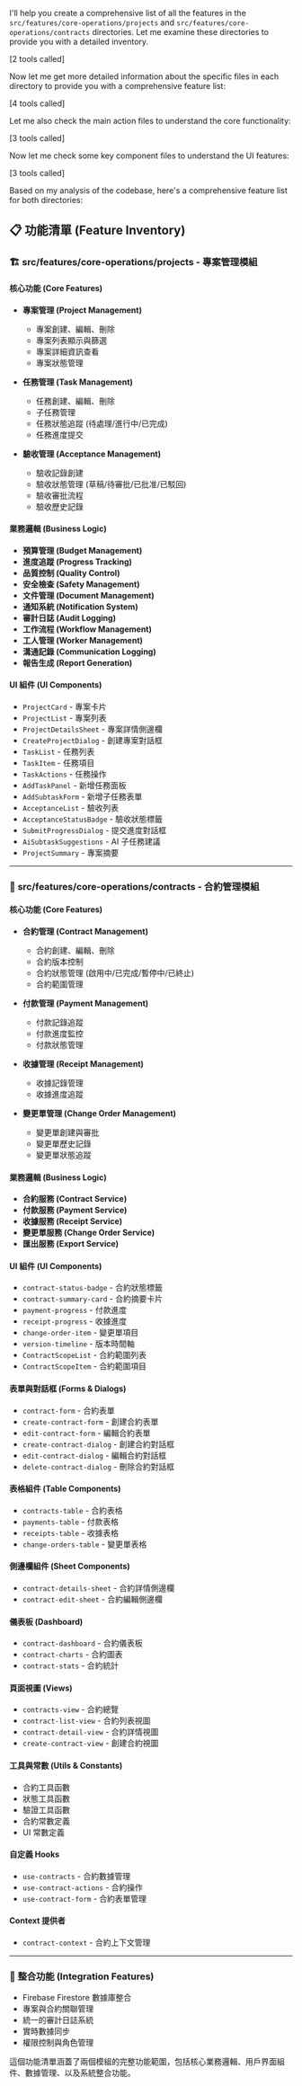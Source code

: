 I'll help you create a comprehensive list of all the features in the `src/features/core-operations/projects` and `src/features/core-operations/contracts` directories. Let me examine these directories to provide you with a detailed inventory.


[2 tools called]

Now let me get more detailed information about the specific files in each directory to provide you with a comprehensive feature list:


[4 tools called]

Let me also check the main action files to understand the core functionality:


[3 tools called]

Now let me check some key component files to understand the UI features:


[3 tools called]

Based on my analysis of the codebase, here's a comprehensive feature list for both directories:

## 📋 功能清單 (Feature Inventory)

### 🏗️ **src/features/core-operations/projects** - 專案管理模組

#### **核心功能 (Core Features)**
- **專案管理 (Project Management)**
  - 專案創建、編輯、刪除
  - 專案列表顯示與篩選
  - 專案詳細資訊查看
  - 專案狀態管理

- **任務管理 (Task Management)**
  - 任務創建、編輯、刪除
  - 子任務管理
  - 任務狀態追蹤 (待處理/進行中/已完成)
  - 任務進度提交

- **驗收管理 (Acceptance Management)**
  - 驗收記錄創建
  - 驗收狀態管理 (草稿/待審批/已批准/已駁回)
  - 驗收審批流程
  - 驗收歷史記錄

#### **業務邏輯 (Business Logic)**
- **預算管理 (Budget Management)**
- **進度追蹤 (Progress Tracking)**
- **品質控制 (Quality Control)**
- **安全檢查 (Safety Management)**
- **文件管理 (Document Management)**
- **通知系統 (Notification System)**
- **審計日誌 (Audit Logging)**
- **工作流程 (Workflow Management)**
- **工人管理 (Worker Management)**
- **溝通記錄 (Communication Logging)**
- **報告生成 (Report Generation)**

#### **UI 組件 (UI Components)**
- `ProjectCard` - 專案卡片
- `ProjectList` - 專案列表
- `ProjectDetailsSheet` - 專案詳情側邊欄
- `CreateProjectDialog` - 創建專案對話框
- `TaskList` - 任務列表
- `TaskItem` - 任務項目
- `TaskActions` - 任務操作
- `AddTaskPanel` - 新增任務面板
- `AddSubtaskForm` - 新增子任務表單
- `AcceptanceList` - 驗收列表
- `AcceptanceStatusBadge` - 驗收狀態標籤
- `SubmitProgressDialog` - 提交進度對話框
- `AiSubtaskSuggestions` - AI 子任務建議
- `ProjectSummary` - 專案摘要

---

### 📄 **src/features/core-operations/contracts** - 合約管理模組

#### **核心功能 (Core Features)**
- **合約管理 (Contract Management)**
  - 合約創建、編輯、刪除
  - 合約版本控制
  - 合約狀態管理 (啟用中/已完成/暫停中/已終止)
  - 合約範圍管理

- **付款管理 (Payment Management)**
  - 付款記錄追蹤
  - 付款進度監控
  - 付款狀態管理

- **收據管理 (Receipt Management)**
  - 收據記錄管理
  - 收據進度追蹤

- **變更單管理 (Change Order Management)**
  - 變更單創建與審批
  - 變更單歷史記錄
  - 變更單狀態追蹤

#### **業務邏輯 (Business Logic)**
- **合約服務 (Contract Service)**
- **付款服務 (Payment Service)**
- **收據服務 (Receipt Service)**
- **變更單服務 (Change Order Service)**
- **匯出服務 (Export Service)**

#### **UI 組件 (UI Components)**
- `contract-status-badge` - 合約狀態標籤
- `contract-summary-card` - 合約摘要卡片
- `payment-progress` - 付款進度
- `receipt-progress` - 收據進度
- `change-order-item` - 變更單項目
- `version-timeline` - 版本時間軸
- `ContractScopeList` - 合約範圍列表
- `ContractScopeItem` - 合約範圍項目

#### **表單與對話框 (Forms & Dialogs)**
- `contract-form` - 合約表單
- `create-contract-form` - 創建合約表單
- `edit-contract-form` - 編輯合約表單
- `create-contract-dialog` - 創建合約對話框
- `edit-contract-dialog` - 編輯合約對話框
- `delete-contract-dialog` - 刪除合約對話框

#### **表格組件 (Table Components)**
- `contracts-table` - 合約表格
- `payments-table` - 付款表格
- `receipts-table` - 收據表格
- `change-orders-table` - 變更單表格

#### **側邊欄組件 (Sheet Components)**
- `contract-details-sheet` - 合約詳情側邊欄
- `contract-edit-sheet` - 合約編輯側邊欄

#### **儀表板 (Dashboard)**
- `contract-dashboard` - 合約儀表板
- `contract-charts` - 合約圖表
- `contract-stats` - 合約統計

#### **頁面視圖 (Views)**
- `contracts-view` - 合約總覽
- `contract-list-view` - 合約列表視圖
- `contract-detail-view` - 合約詳情視圖
- `create-contract-view` - 創建合約視圖

#### **工具與常數 (Utils & Constants)**
- 合約工具函數
- 狀態工具函數
- 驗證工具函數
- 合約常數定義
- UI 常數定義

#### **自定義 Hooks**
- `use-contracts` - 合約數據管理
- `use-contract-actions` - 合約操作
- `use-contract-form` - 合約表單管理

#### **Context 提供者**
- `contract-context` - 合約上下文管理

---

### 🔗 **整合功能 (Integration Features)**
- Firebase Firestore 數據庫整合
- 專案與合約關聯管理
- 統一的審計日誌系統
- 實時數據同步
- 權限控制與角色管理

這個功能清單涵蓋了兩個模組的完整功能範圍，包括核心業務邏輯、用戶界面組件、數據管理、以及系統整合功能。